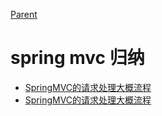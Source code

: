 [Parent](../README.md)

# spring mvc 归纳

- [SpringMVC的请求处理大概流程](spring-mvc-demo/SpringMVC的请求处理大概流程.md)
- [SpringMVC的请求处理大概流程](spring-mvc-demo/Spring事务的传播行为研究.md)
